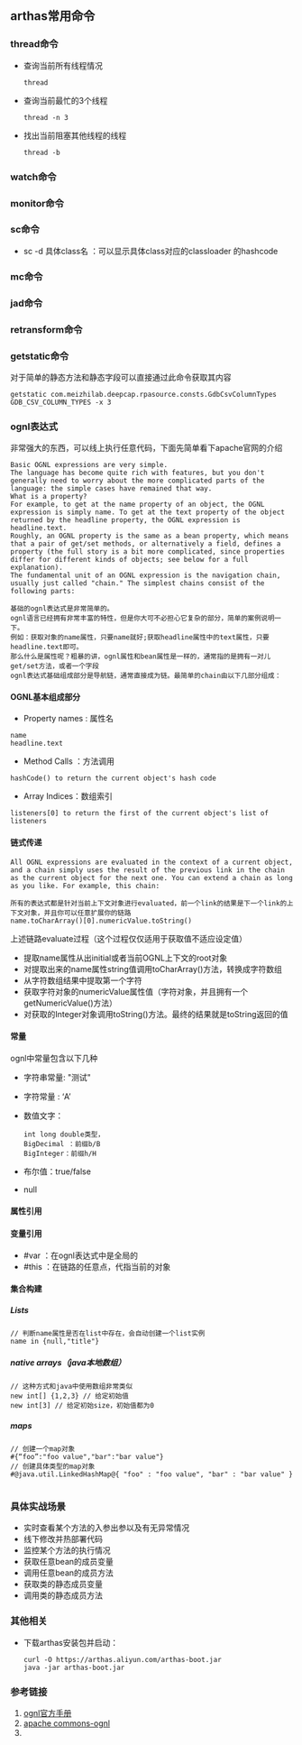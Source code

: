 ## arthas常用命令



### thread命令

- 查询当前所有线程情况

  ```
  thread
  ```

- 查询当前最忙的3个线程

  ```shell
  thread -n 3
  ```

- 找出当前阻塞其他线程的线程

  ```
  thread -b
  ```

### watch命令

### monitor命令

### sc命令

- sc -d 具体class名 ：可以显示具体class对应的classloader 的hashcode

### mc命令

### jad命令

### retransform命令

### getstatic命令

对于简单的静态方法和静态字段可以直接通过此命令获取其内容

```
getstatic com.meizhilab.deepcap.rpasource.consts.GdbCsvColumnTypes GDB_CSV_COLUMN_TYPES -x 3

```

### ognl表达式

非常强大的东西，可以线上执行任意代码，下面先简单看下apache官网的介绍

```
Basic OGNL expressions are very simple. 
The language has become quite rich with features, but you don't generally need to worry about the more complicated parts of the language: the simple cases have remained that way. 
What is a property? 
For example, to get at the name property of an object, the OGNL expression is simply name. To get at the text property of the object returned by the headline property, the OGNL expression is headline.text.
Roughly, an OGNL property is the same as a bean property, which means that a pair of get/set methods, or alternatively a field, defines a property (the full story is a bit more complicated, since properties differ for different kinds of objects; see below for a full explanation).
The fundamental unit of an OGNL expression is the navigation chain, usually just called "chain." The simplest chains consist of the following parts:

基础的ognl表达式是非常简单的。
ognl语言已经拥有非常丰富的特性，但是你大可不必担心它复杂的部分，简单的案例说明一下。
例如：获取对象的name属性，只要name就好;获取headline属性中的text属性，只要headline.text即可。
那么什么是属性呢？粗暴的讲，ognl属性和bean属性是一样的，通常指的是拥有一对儿get/set方法，或者一个字段
ognl表达式基础组成部分是导航链，通常直接成为链。最简单的chain由以下几部分组成：
```

#### OGNL基本组成部分

- Property names : 属性名

```
name
headline.text
```

- Method Calls ：方法调用

```
hashCode() to return the current object's hash code
```

- Array Indices：数组索引

```shell
listeners[0] to return the first of the current object's list of listeners
```



#### 链式传递

```
All OGNL expressions are evaluated in the context of a current object, and a chain simply uses the result of the previous link in the chain as the current object for the next one. You can extend a chain as long as you like. For example, this chain:

所有的表达式都是针对当前上下文对象进行evaluated，前一个link的结果是下一个link的上下文对象，并且你可以任意扩展你的链路
name.toCharArray()[0].numericValue.toString()

```

上述链路evaluate过程（这个过程仅仅适用于获取值不适应设定值）

- 提取name属性从出initial或者当前OGNL上下文的root对象
- 对提取出来的name属性string值调用toCharArray()方法，转换成字符数组
- 从字符数组结果中提取第一个字符
- 获取字符对象的numericValue属性值（字符对象，并且拥有一个getNumericValue()方法）
- 对获取的Integer对象调用toString()方法。最终的结果就是toString返回的值



#### 常量

ognl中常量包含以下几种

- 字符串常量: "测试"

- 字符常量 : ‘A’ 

- 数值文字：

  ```
  int long double类型，
  BigDecimal ：前缀b/B  
  BigInteger：前缀h/H
  ```

- 布尔值：true/false

- null



#### 属性引用



#### 变量引用

- #var ：在ognl表达式中是全局的
- #this ：在链路的任意点，代指当前的对象



#### 集合构建

##### Lists

```
// 判断name属性是否在list中存在，会自动创建一个list实例
name in {null,"title"}

```



##### native arrays（java本地数组）

```
// 这种方式和java中使用数组非常类似
new int[] {1,2,3} // 给定初始值
new int[3] // 给定初始size，初始值都为0
```



##### maps

```
// 创建一个map对象
#{“foo”:"foo value","bar":"bar value"} 
// 创建具体类型的map对象
#@java.util.LinkedHashMap@{ "foo" : "foo value", "bar" : "bar value" }


```



### 具体实战场景

- 实时查看某个方法的入参出参以及有无异常情况
- 线下修改并热部署代码
- 监控某个方法的执行情况
- 获取任意bean的成员变量
- 调用任意bean的成员方法
- 获取类的静态成员变量
- 调用类的静态成员方法



### 其他相关

- 下载arthas安装包并启动：

  ```shell
  curl -O https://arthas.aliyun.com/arthas-boot.jar
  java -jar arthas-boot.jar
  ```

  

### 参考链接

1. [ognl官方手册](https://arthas.aliyun.com/doc/ognl.html)
2. [apache commons-ognl](https://commons.apache.org/proper/commons-ognl/language-guide.html)
3. 















